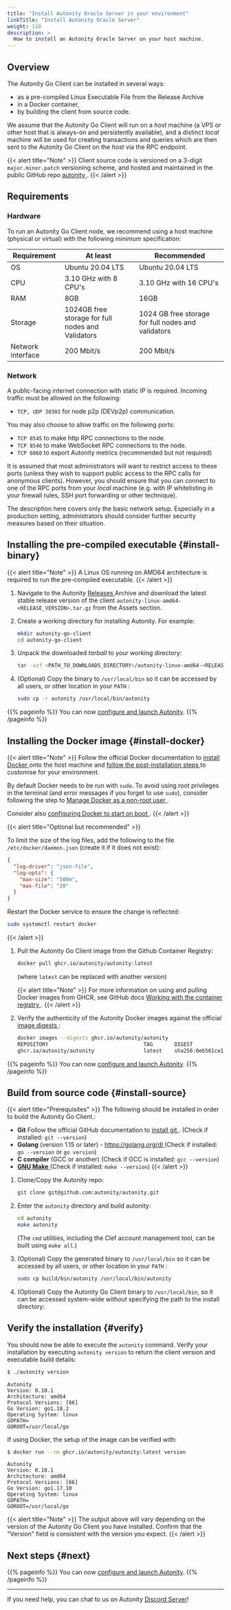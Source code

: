 ```yaml
---
title: "Install Autonity Oracle Server in your environment"
linkTitle: "Install Autonity Oracle Server"
weight: 110
description: >
  How to install an Autonity Oracle Server on your host machine.
---
```


## Overview

The Autonity Go Client can be installed in several ways:

- as a pre-compiled Linux Executable File from the Release Archive
- in a Docker container,
- by building the client from source code.

We assume that the Autonity Go Client will run on a _host_ machine (a VPS or other host that is always-on and persistently available), and a distinct _local_ machine will be used for creating transactions and queries which are then sent to the Autonity Go Client on the _host_ via the RPC endpoint.

{{< alert title="Note" >}}
Client source code is versioned on a 3-digit `major.minor.patch` versioning scheme, and hosted and maintained in the public GitHub repo [autonity <i class='fas fa-external-link-alt'></i>](https://github.com/autonity/autonity/).
{{< /alert >}}

## Requirements

### Hardware

To run an Autonity Go Client node, we recommend using a host machine (physical or virtual) with the following _minimum_ specification:

| Requirement	 | At least | Recommended|
|-------------|----------|------------|
| OS | Ubuntu 20.04	LTS | Ubuntu 20.04 LTS |
| CPU | 3.10 GHz with 8 CPU's | 3.10 GHz with 16 CPU's |
| RAM | 8GB | 16GB |
| Storage | 1024GB free storage for full nodes and Validators | 1024 GB free storage for full nodes and validators |
| Network interface	| 200 Mbit/s | 200 Mbit/s |

### Network

A public-facing internet connection with static IP is required.  Incoming traffic must be allowed on the following:
* `TCP, UDP 30303` for node p2p (DEVp2p) communication.

You may also choose to allow traffic on the following ports:
* `TCP 8545` to make http RPC connections to the node.
* `TCP 8546` to make WebSocket RPC connections to the node.
* `TCP 6060` to export Autonity metrics (recommended but not required)

<!-- who collects the metrics? -->

It is assumed that most administrators will want to restrict access to these ports (unless they wish to support public access to the RPC calls for anonymous clients).  However, you should ensure that you can connect to one of the RPC ports from your _local_ machine (e.g. with IP whitelisting in your firewall rules, SSH port forwarding or other technique).

The description here covers only the basic network setup. Especially in a production setting, administrators should consider further security measures based on their situation.

## Installing the pre-compiled executable {#install-binary}

{{< alert title="Note" >}}
  A Linux OS running on AMD64 architecture is required to run the pre-compiled executable.
{{< /alert >}}

1. Navigate to the Autonity [Releases <i class='fas fa-external-link-alt'></i>](https://github.com/autonity/autonity/releases) Archive and download the latest stable release version of the client `autonity-linux-amd64-<RELEASE_VERSION>.tar.gz` from the Assets section.

2. Create a working directory for installing Autonity. For example:

    ```bash
    mkdir autonity-go-client
    cd autonity-go-client
    ```

3. Unpack the downloaded _tarball_ to your working directory:

    ```bash
    tar -xzf <PATH_TO_DOWNLOADS_DIRECTORY>/autonity-linux-amd64-<RELEASE_VERSION>.tar.gz
    ```

4. (Optional) Copy the binary to `/usr/local/bin` so it can be accessed by all users, or other location in your `PATH` :

    ```bash
    sudo cp -r autonity /usr/local/bin/autonity
    ```

{{% pageinfo %}}
You can now [configure and launch Autonity](/node-operators/run-aut/#run-binary).
{{% /pageinfo %}}

## Installing the Docker image {#install-docker}

{{< alert title="Note" >}}
Follow the official Docker documentation to [install Docker <i class='fas fa-external-link-alt'></i>](https://docs.docker.com/engine/install/) onto the host machine and [follow the post-installation steps <i class='fas fa-external-link-alt'></i>](https://docs.docker.com/engine/install/linux-postinstall/) to customise for your environment.

By default Docker needs to be run with `sudo`. To avoid using root privileges in the terminal (and error messages if you forget to use `sudo`), consider following the step to [Manage Docker as a non-root user <i class='fas fa-external-link-alt'></i>](https://docs.docker.com/engine/install/linux-postinstall/#manage-docker-as-a-non-root-user).

Consider also [configuring Docker to start on boot <i class='fas fa-external-link-alt'></i>](https://docs.docker.com/engine/install/linux-postinstall/#configure-docker-to-start-on-boot).
{{< /alert >}}

{{< alert title="Optional but recommended" >}}

To limit the size of the log files, add the following to the file `/etc/docker/daemon.json` (create it if it does not exist):

```json
{
  "log-driver": "json-file",
  "log-opts": {
    "max-size": "500m",
    "max-file": "20"
  }
}
```

Restart the Docker service to ensure the change is reflected:

``` bash
sudo systemctl restart docker
```
{{< /alert >}}

1. Pull the Autonity Go Client image from the Github Container Registry:
    ```bash
    docker pull ghcr.io/autonity/autonity:latest
    ```

   (where `latest` can be replaced with another version)

   {{< alert title="Note" >}}
   For more information on using and pulling Docker images from GHCR, see GitHub docs [Working with the container registry <i class='fas fa-external-link-alt'></i>](https://docs.github.com/en/packages/working-with-a-github-packages-registry/working-with-the-container-registry).
   {{< /alert >}}

1. Verify the authenticity of the Autonity Docker images against the official [image digests <i class='fas fa-external-link-alt'></i>](https://github.com/autonity/autonity/pkgs/container/autonity/versions):

    ```bash
    docker images --digests ghcr.io/autonity/autonity
    REPOSITORY                               TAG       DIGEST                                                                    IMAGE ID       CREATED        SIZE
    ghcr.io/autonity/autonity                latest    sha256:0eb561ce19ed3617038b022db89586f40abb9580cb0c4cd5f28a7ce74728a3d4   3375da450343   3 weeks ago    51.7MB
    ```

{{% pageinfo %}}
You can now [configure and launch Autonity](/node-operators/run-aut/#run-docker).
{{% /pageinfo %}}

## Build from source code {#install-source}

{{< alert title="Prerequisites" >}}
The following should be installed in order to build the Autonity Go Client.:
- **Git** Follow the official GitHub documentation to [install git <i class='fas fa-external-link-alt'></i>](https://git-scm.com/book/en/v2/Getting-Started-Installing-Git). (Check if installed:  `git --version`)
- **Golang** (version 1.15 or later) - [https://golang.org/dl <i class='fas fa-external-link-alt'></i>](https://golang.org/dl) (Check if installed:  `go --version` or `go version`)
- **C compiler** (GCC or another) (Check if GCC is installed:  `gcc --version`)
- [**GNU Make** <i class='fas fa-external-link-alt'></i>](https://www.gnu.org/software/make/) (Check if installed:  `make --version`)
{{< /alert >}}


1. Clone/Copy the Autonity repo:

    ```bash
    git clone git@github.com:autonity/autonity.git
    ```

1. Enter the `autonity` directory and build autonity:

    ```bash
    cd autonity
    make autonity
    ```

    (The `cmd` utilities, including the Clef account management tool, can be built using `make all`.)

1. (Optional) Copy the generated binary to `/usr/local/bin` so it can be accessed by all users, or other location in your `PATH` :

    ```bash
    sudo cp build/bin/autonity /usr/local/bin/autonity
    ```

1. (Optional) Copy the Autonity Go Client binary to `/usr/local/bin`, so it can be accessed system-wide without specifying the path to the install directory:

## Verify the installation {#verify}

You should now be able to execute the `autonity` command.  Verify your installation by executing `autonity version` to return the client version and executable build details:

```bash
$ ./autonity version
```
```
Autonity
Version: 0.10.1
Architecture: amd64
Protocol Versions: [66]
Go Version: go1.18.2
Operating System: linux
GOPATH=
GOROOT=/usr/local/go
```

<!-- TODO: Check this works -->

If using Docker, the setup of the image can be verified with:

```bash
$ docker run --rm ghcr.io/autonity/autonity:latest version
```
```
Autonity
Version: 0.10.1
Architecture: amd64
Protocol Versions: [66]
Go Version: go1.17.10
Operating System: linux
GOPATH=
GOROOT=/usr/local/go
```

{{< alert title="Note" >}}
The output above will vary depending on the version of the Autonity Go Client you have installed.  Confirm that the "Version" field is consistent with the version you expect.
{{< /alert >}}

## Next steps {#next}

{{% pageinfo %}}
You can now [configure and launch Autonity](/node-operators/run-aut/#run-binary).
{{% /pageinfo %}}


------------------------------------------------

If you need help, you can chat to us on Autonity [Discord Server](https://discord.gg/autonity)!
